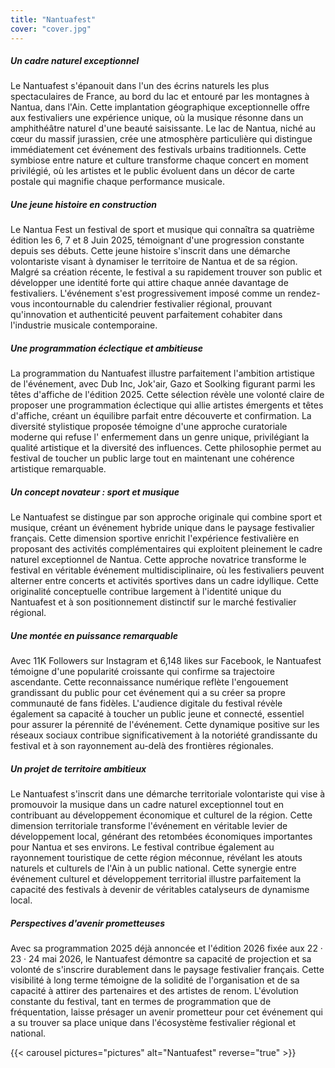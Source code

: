 ```yaml
---
title: "Nantuafest"
cover: "cover.jpg"
---
```


##### Un cadre naturel exceptionnel

Le Nantuafest s'épanouit dans l'un des écrins naturels les plus spectaculaires de France, au bord du lac et entouré par
les montagnes à Nantua, dans l'Ain. Cette implantation géographique exceptionnelle offre aux festivaliers une expérience
unique, où la musique résonne dans un amphithéâtre naturel d'une beauté saisissante. Le lac de Nantua, niché au cœur du
massif jurassien, crée une atmosphère particulière qui distingue immédiatement cet événement des festivals urbains
traditionnels. Cette symbiose entre nature et culture transforme chaque concert en moment privilégié, où les artistes et
le public évoluent dans un décor de carte postale qui magnifie chaque performance musicale.

##### Une jeune histoire en construction

Le Nantua Fest un festival de sport et musique qui connaîtra sa quatrième édition les 6, 7 et 8 Juin 2025, témoignant
d'une progression constante depuis ses débuts. Cette jeune histoire s'inscrit dans une démarche volontariste visant à
dynamiser le territoire de Nantua et de sa région. Malgré sa création récente, le festival a su rapidement trouver son
public et développer une identité forte qui attire chaque année davantage de festivaliers. L'événement s'est
progressivement imposé comme un rendez-vous incontournable du calendrier festivalier régional, prouvant qu'innovation et
authenticité peuvent parfaitement cohabiter dans l'industrie musicale contemporaine.

##### Une programmation éclectique et ambitieuse

La programmation du Nantuafest illustre parfaitement l'ambition artistique de l'événement, avec Dub Inc, Jok'air, Gazo
et Soolking figurant parmi les têtes d'affiche de l'édition 2025. Cette sélection révèle une volonté claire de proposer
une programmation éclectique qui allie artistes émergents et têtes d'affiche, créant un équilibre parfait entre
découverte et confirmation. La diversité stylistique proposée témoigne d'une approche curatoriale moderne qui refuse l'
enfermement dans un genre unique, privilégiant la qualité artistique et la diversité des influences. Cette philosophie
permet au festival de toucher un public large tout en maintenant une cohérence artistique remarquable.

##### Un concept novateur : sport et musique

Le Nantuafest se distingue par son approche originale qui combine sport et musique, créant un événement hybride unique
dans le paysage festivalier français. Cette dimension sportive enrichit l'expérience festivalière en proposant des
activités complémentaires qui exploitent pleinement le cadre naturel exceptionnel de Nantua. Cette approche novatrice
transforme le festival en véritable événement multidisciplinaire, où les festivaliers peuvent alterner entre concerts et
activités sportives dans un cadre idyllique. Cette originalité conceptuelle contribue largement à l'identité unique du
Nantuafest et à son positionnement distinctif sur le marché festivalier régional.

##### Une montée en puissance remarquable

Avec 11K Followers sur Instagram et 6,148 likes sur Facebook, le Nantuafest témoigne d'une popularité croissante qui
confirme sa trajectoire ascendante. Cette reconnaissance numérique reflète l'engouement grandissant du public pour cet
événement qui a su créer sa propre communauté de fans fidèles. L'audience digitale du festival révèle également sa
capacité à toucher un public jeune et connecté, essentiel pour assurer la pérennité de l'événement. Cette dynamique
positive sur les réseaux sociaux contribue significativement à la notoriété grandissante du festival et à son
rayonnement au-delà des frontières régionales.

##### Un projet de territoire ambitieux

Le Nantuafest s'inscrit dans une démarche territoriale volontariste qui vise à promouvoir la musique dans un cadre
naturel exceptionnel tout en contribuant au développement économique et culturel de la région. Cette dimension
territoriale transforme l'événement en véritable levier de développement local, générant des retombées économiques
importantes pour Nantua et ses environs. Le festival contribue également au rayonnement touristique de cette région
méconnue, révélant les atouts naturels et culturels de l'Ain à un public national. Cette synergie entre événement
culturel et développement territorial illustre parfaitement la capacité des festivals à devenir de véritables
catalyseurs de dynamisme local.

##### Perspectives d'avenir prometteuses

Avec sa programmation 2025 déjà annoncée et l'édition 2026 fixée aux 22 · 23 · 24 mai 2026, le Nantuafest démontre sa
capacité de projection et sa volonté de s'inscrire durablement dans le paysage festivalier français. Cette visibilité à
long terme témoigne de la solidité de l'organisation et de sa capacité à attirer des partenaires et des artistes de
renom. L'évolution constante du festival, tant en termes de programmation que de fréquentation, laisse présager un
avenir prometteur pour cet événement qui a su trouver sa place unique dans l'écosystème festivalier régional et
national.


{{< carousel pictures="pictures" alt="Nantuafest" reverse="true" >}}
